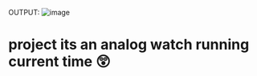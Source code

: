 OUTPUT: ![image](https://github.com/JhaParas/project/assets/139577488/75c852d1-e976-4766-b08f-32f31daaa0e3)


# project   its an analog watch running current time 😲
